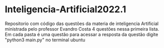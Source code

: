 # Inteligencia-Artificial2022.1
Repositorio com código das questões da materia de inteligencia Artificial ministrada pelo professor Evandro Costa
4 questões nessa primeira lista.
<br>
Em cada pasta é uma questão 
para acessar a resposta da questão
digite "python3 main.py" no terminal ubuntu

























